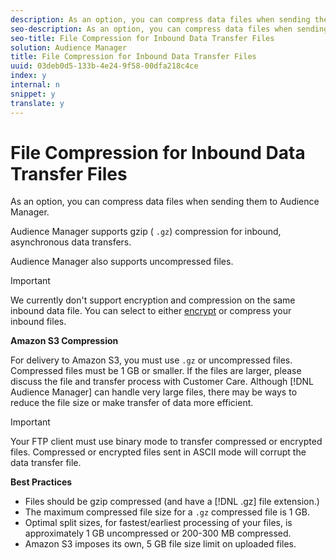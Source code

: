 ```yaml
---
description: As an option, you can compress data files when sending them to Audience Manager.
seo-description: As an option, you can compress data files when sending them to Audience Manager.
seo-title: File Compression for Inbound Data Transfer Files
solution: Audience Manager
title: File Compression for Inbound Data Transfer Files
uuid: 03deb0d5-133b-4e24-9f58-00dfa218c4ce
index: y
internal: n
snippet: y
translate: y
---
```


# File Compression for Inbound Data Transfer Files

As an option, you can compress data files when sending them to Audience Manager.

<!-- inbound-file-compression.xml -->

Audience Manager supports gzip ( `.gz`) compression for inbound, asynchronous data transfers.

Audience Manager also supports uncompressed files.

>[!IMPORTANT]
>
>We currently don't support encryption and compression on the same inbound data file. You can select to either [encrypt](../../../c_integration/sending-audience-data/batch-data-transfer-explained/inbound-file-encryption.md#concept_94660DC77BAB4D558B793D59988B0A21) or compress your inbound files.

**Amazon S3 Compression**

For delivery to Amazon S3, you must use `.gz` or uncompressed files. Compressed files must be 1 GB or smaller. If the files are larger, please discuss the file and transfer process with Customer Care. Although [!DNL Audience Manager] can handle very large files, there may be ways to reduce the file size or make transfer of data more efficient.

>[!IMPORTANT]
>
>Your FTP client must use binary mode to transfer compressed or encrypted files. Compressed or encrypted files sent in ASCII mode will corrupt the data transfer file.

**Best Practices**

* Files should be gzip compressed (and have a [!DNL .gz] file extension.) 
* The maximum compressed file size for a `.gz` compressed file is 1 GB. 
* Optimal split sizes, for fastest/earliest processing of your files, is approximately 1 GB uncompressed or 200-300 MB compressed. 
* Amazon S3 imposes its own, 5 GB file size limit on uploaded files.

